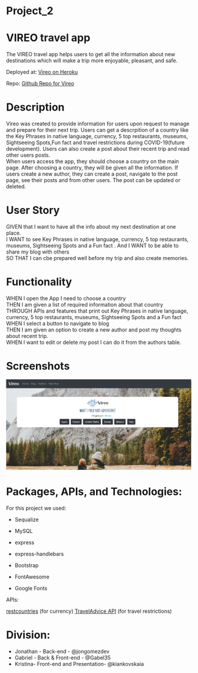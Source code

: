 # Project_2
# VIREO travel app

The VIREO travel app helps users to get all the information about new destinations which will make a trip more enjoyable, pleasant, and safe.

Deployed at: [Vireo on Heroku](https://peaceful-peak-47552.herokuapp.com/)

Repo: [Github Repo for Vireo](https://github.com/gabel35/Vireo)


# Description

Vireo was created to provide information for users upon request to manage and prepare for their next trip. Users can get a descrpition of a country like the Key Phrases in native language, currency, 5 top restaurants, museums, Sightseeing Spots,Fun fact and travel restrictions during COVID-19(future development). Users can also create a post about their recent trip and read other users posts.
<br />
When users access the app, they should choose a country on the main page. After choosing a country, they will be given all the information. If users create a new author, they can create a post, navigate to the post page, see their posts and from other users. The post can be updated or deleted.

# User Story
GIVEN that I want to have all the info about my next destination at one place. 
<br />
I WANT to see  Key Phrases in native language, currency, 5 top restaurants, museums, Sightseeing Spots and a Fun fact .
And I WANT to be able to share my blog with others
<br />
SO THAT I can cbe prepared well before my trip and also create memories.
<br />


# Functionality
WHEN I open the App I need to choose a country<br />
THEN I am given a list of required information about that country <br />
THROUGH APIs and features that print out Key Phrases in native language, currency, 5 top restaurants, museums, Sightseeing Spots and a Fun fact  <br />
WHEN I select a button to navigate to blog <br />
THEN I am given an option to create a new author and post my thoughts about recent trip.<br />
WHEN I want to edit or delete my post I can do it from the authors table.

# Screenshots
![Vireo](./public/assets/img/vireo_screenshot.PNG)

# Packages, APIs, and Technologies:

For this project we used: 
- Sequalize
- MySQL
- express
- express-handlebars

- Bootstrap 
- FontAwesome
- Google Fonts


APIs:

[restcountries](https://restcountries.eu/#api-endpoints-language) (for currency)
[TravelAdvice API](https://traveladviceapi.com/) (for travel restrictions)


# Division:
- Jonathan - Back-end - @jongomezdev 
- Gabriel - Back & Front-end - @Gabel35
- Kristina- Front-end and Presentation- @kiankovskaia